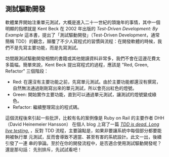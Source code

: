 測試驅動開發
------------

軟體業界開始注重單元測試，大概是進入二十一世紀的頭幾年的事情，其中一個
明顯的指標就是 Kent Beck 在 2002 年出版的 *Test-Driven Development: By
Example* 這本書，提出了「測試驅動開發」（Test-Driven Development，通常
簡稱 TDD）的觀念，顛覆了不少人寫程式的習慣與流程：在開發軟體的時候，我
們不是先寫主要功能，而是先寫測試。

坊間跟測試驅動開發相關的書籍或其他閱讀資料非常多，我們不會在這邊花費太
多篇幅。簡單來說，Kent Beck 提出寫程式的過程，應該是 "Red, Green,
Refactor" 三個階段：

- Red: 在還沒有主要功能之前，先寫單元測試。由於主要功能都還沒有撰寫，
  自然無法通過剛剛寫出來的單元測試，所以會亮出紅色的燈號。
- Green: 開始實作主要功能，直到可以通過單元測試，讓測試的燈號變成綠色。
- Refactor: 繼續整理寫出的程式碼。

這個流程後來引起一些批評，比較有名的案例像是 Ruby on Rail 的主要作者
DHH（David Heinemeier Hansson） 在個人 blog 上寫了一篇
*[TDD is dead. Long live testing.](http://david.heinemeierhansson.com/2014/tdd-is-dead-long-live-testing.html)*
，反對 TDD 流程，主要論點是，如果非要讓系統中每個部分都要能夠被執行單
元測試，反而會導致不適當、甚至有害的系統設計。此文一出，後續引發了一連
串的爭論。至於在你的開發流程中，是否適合使用測試驅動開發呢？還是那句話：
先別排斥，先試試看吧！
